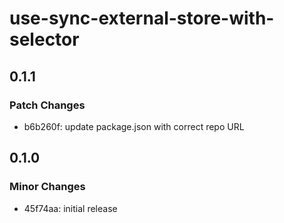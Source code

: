 # use-sync-external-store-with-selector

## 0.1.1

### Patch Changes

- b6b260f: update package.json with correct repo URL

## 0.1.0

### Minor Changes

- 45f74aa: initial release
